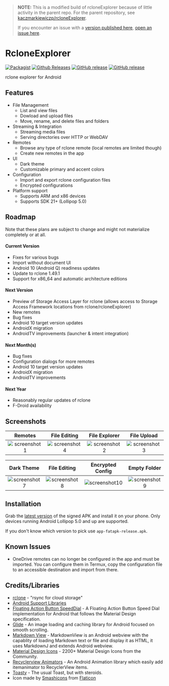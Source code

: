 >**NOTE:**
>This is a modified build of rcloneExplorer because of little activity in the parent repo. For the parent repository, see [kaczmarkiewiczp/rcloneExplorer](https://github.com/kaczmarkiewiczp/rcloneExplorer).
>
>If you encounter an issue with a [version published here](https://github.com/x0b/rcloneExplorer/releases), [open an issue here](https://github.com/x0b/rcloneExplorer/issues/new). 


# RcloneExplorer
[![Packagist](https://img.shields.io/packagist/l/doctrine/orm.svg)](https://github.com/x0b/rcloneExplorer/blob/master/LICENSE) [![Github Releases](https://img.shields.io/github/downloads/x0b/rcloneExplorer/total.svg)](https://github.com/x0b/rcloneExplorer/master/releases) [![GitHub release](https://img.shields.io/github/release-pre/x0b/rcloneExplorer)](https://github.com/x0b/rcloneExplorer/releases/latest) [![GitHub release](https://img.shields.io/github/v/release/x0b/rcloneExplorer?include_prereleases)](https://github.com/x0b/rcloneExplorer/releases/latest)

rclone explorer for Android

Features
--------
- File Management
    - List and view files
    - Dowload and upload files
    - Move, rename, and delete files and folders
- Streaming & Integration
    - Streaming media files
    - Serving directories over HTTP or WebDAV
- Remotes
    - Browse any type of rclone remote (local remotes are limited though)
    - Create new remotes in the app
- UI
    - Dark theme
    - Customizable primary and accent colors
- Configuration
    - Import and export rclone configuration files
    - Encrypted configurations
- Platform support
    - Supports ARM and x86 devices
    - Supports SDK 21+ (Lollipop 5.0)

Roadmap
------------
Note that these plans are subject to change and might not materialize completely or at all.

#### Current Version
- Fixes for various bugs
- Import without document UI
- Android 10 (Android Q) readiness updates
- Update to rclone 1.49.1
- Support for x86_64 and automatic architecture editions

#### Next Version
- Preview of Storage Access Layer for rclone (allows access to Storage Access Framework locations from rclone/rcloneExplorer)
- New remotes
- Bug fixes
- Android 10 target version updates
- AndroidX migration
- AndroidTV improvements (launcher & intent integration)


#### Next Month(s)
- Bug fixes
- Configuration dialogs for more remotes
- Android 10 target version updates
- AndroidX migration
- AndroidTV improvements


#### Next Year
- Reasonably regular updates of rclone
- F-Droid availability

Screenshots
-----------

Remotes|File Editing|File Explorer|File Upload
:-----:|:--------------:|:-----------:|:---------:|
![screenshot1](https://github.com/kaczmarkiewiczp/rcloneExplorer/blob/master/screenshots/screenshot_1.png?raw=true)|![screenshot4](https://github.com/kaczmarkiewiczp/rcloneExplorer/blob/master/screenshots/screenshot_4.png?raw=true)|![screenshot2](https://github.com/kaczmarkiewiczp/rcloneExplorer/blob/master/screenshots/screenshot_2.png?raw=true)|![screenshot3](https://github.com/kaczmarkiewiczp/rcloneExplorer/blob/master/screenshots/screenshot_3.png?raw=true)

Dark Theme|File Editing|Encrypted Config| Empty Folder
:----------:|:----------:|:--------:|:-------------:|
![screenshot7](https://github.com/kaczmarkiewiczp/rcloneExplorer/blob/master/screenshots/screenshot_7.png?raw=true)|![screenshot8](https://github.com/kaczmarkiewiczp/rcloneExplorer/blob/master/screenshots/screenshot_8.png?raw=true)|![screenshot10](https://github.com/kaczmarkiewiczp/rcloneExplorer/blob/master/screenshots/screenshot_10.png?raw=true) | ![screenshot9](https://github.com/kaczmarkiewiczp/rcloneExplorer/blob/master/screenshots/screenshot_9.png?raw=true) |

Installation
------------
Grab the [latest version](https://github.com/x0b/rcloneExplorer/releases/latest) of the signed APK and install it on your phone. Only devices running Android Lollipop 5.0 and up are supported. 

If you don't know which version to pick use ```app-fatapk-release.apk```.

Known Issues
------------
- OneDrive remotes can no longer be configured in the app and must be imported. You can configure them in Termux, copy the configuration file to an accessible destination and import from there.

Credits/Libraries
-----------------
- [rclone](https://github.com/rclone/rclone) - "rsync for cloud storage"
- [Android Support Libraries](https://developer.android.com/topic/libraries/support-library)
- [Floating Action Button SpeedDial](https://github.com/leinardi/FloatingActionButtonSpeedDial) - A Floating Action Button Speed Dial implementation for Android that follows the Material Design specification.
- [Glide](https://github.com/bumptech/glide) - An image loading and caching library for Android focused on smooth scrolling.
- [Markdown View](https://github.com/falnatsheh/MarkdownView) - MarkdownView is an Android webview with the capablity of loading Markdown text or file and display it as HTML, it uses MarkdownJ and extends Android webview.
- [Material Design Icons](https://github.com/Templarian/MaterialDesign) - 2200+ Material Design Icons from the Community.
- [Recyclerview Animators](https://github.com/wasabeef/recyclerview-animators) - An Android Animation library which easily add itemanimator to RecyclerView items.
- [Toasty](https://github.com/GrenderG/Toasty) - The usual Toast, but with steroids.
- Icon made by [Smashicons](https://www.flaticon.com/authors/smashicons) from [Flaticon](https://www.flaticon.com)
